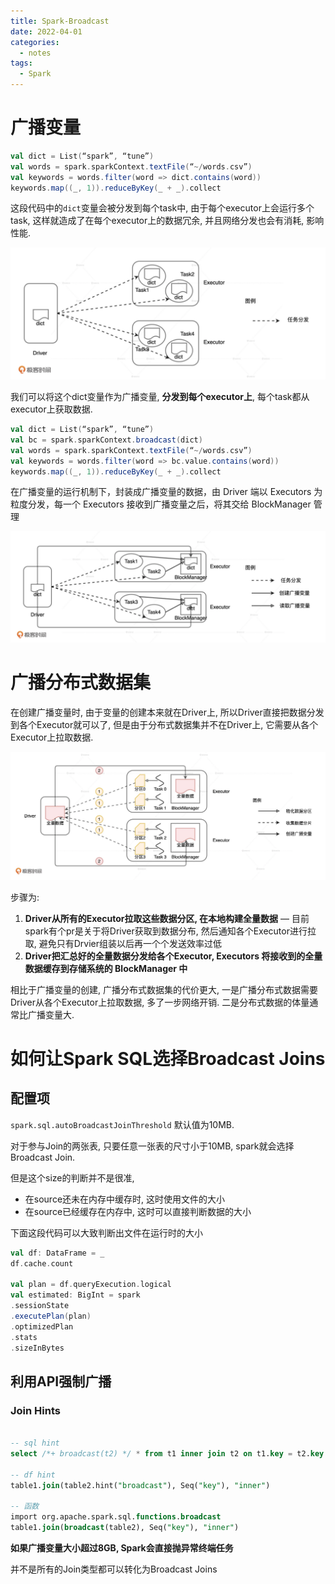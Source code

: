 ```yaml
---
title: Spark-Broadcast
date: 2022-04-01
categories:
  - notes
tags:
  - Spark
---
```

# 广播变量

```scala
val dict = List(“spark”, “tune”)
val words = spark.sparkContext.textFile(“~/words.csv”)
val keywords = words.filter(word => dict.contains(word))
keywords.map((_, 1)).reduceByKey(_ + _).collect
```

这段代码中的`dict`变量会被分发到每个task中, 由于每个executor上会运行多个task, 这样就造成了在每个executor上的数据冗余, 并且网络分发也会有消耗, 影响性能.

![](https://raw.githubusercontent.com/liunaijie/images/master/202308121611565.png)

我们可以将这个dict变量作为广播变量, **分发到每个executor上**, 每个task都从executor上获取数据.

```scala
val dict = List(“spark”, “tune”)
val bc = spark.sparkContext.broadcast(dict)
val words = spark.sparkContext.textFile(“~/words.csv”)
val keywords = words.filter(word => bc.value.contains(word))
keywords.map((_, 1)).reduceByKey(_ + _).collect
```

在广播变量的运行机制下，封装成广播变量的数据，由 Driver 端以 Executors 为粒度分发，每一个 Executors 接收到广播变量之后，将其交给 BlockManager 管理

![](https://raw.githubusercontent.com/liunaijie/images/master/202308121611054.png)

# 广播分布式数据集

在创建广播变量时, 由于变量的创建本来就在Driver上, 所以Driver直接把数据分发到各个Executor就可以了, 但是由于分布式数据集并不在Driver上, 它需要从各个Executor上拉取数据.

![](https://raw.githubusercontent.com/liunaijie/images/master/202308121611262.png)

步骤为:

1.  **Driver从所有的Executor拉取这些数据分区, 在本地构建全量数据** — 目前spark有个pr是关于将Driver获取到数据分布, 然后通知各个Executor进行拉取, 避免只有Drvier组装以后再一个个发送效率过低
2.  **Driver把汇总好的全量数据分发给各个Executor, Executors 将接收到的全量数据缓存到存储系统的 BlockManager 中**

相比于广播变量的创建, 广播分布式数据集的代价更大, 一是广播分布式数据需要Driver从各个Executor上拉取数据, 多了一步网络开销. 二是分布式数据的体量通常比广播变量大.

# 如何让Spark SQL选择Broadcast Joins

## 配置项

`spark.sql.autoBroadcastJoinThreshold` 默认值为10MB.

对于参与Join的两张表, 只要任意一张表的尺寸小于10MB, spark就会选择Broadcast Join.

但是这个size的判断并不是很准,

-   在source还未在内存中缓存时, 这时使用文件的大小
-   在source已经缓存在内存中, 这时可以直接判断数据的大小

下面这段代码可以大致判断出文件在运行时的大小

```scala
val df: DataFrame = _
df.cache.count
 
val plan = df.queryExecution.logical
val estimated: BigInt = spark
.sessionState
.executePlan(plan)
.optimizedPlan
.stats
.sizeInBytes
```

## 利用API强制广播

### Join Hints

```sql
 
-- sql hint
select /*+ broadcast(t2) */ * from t1 inner join t2 on t1.key = t2.key

-- df hint
table1.join(table2.hint("broadcast"), Seq("key"), "inner")

-- 函数
import org.apache.spark.sql.functions.broadcast
table1.join(broadcast(table2), Seq("key"), "inner")
```

**如果广播变量大小超过8GB, Spark会直接抛异常终端任务**

并不是所有的Join类型都可以转化为Broadcast Joins